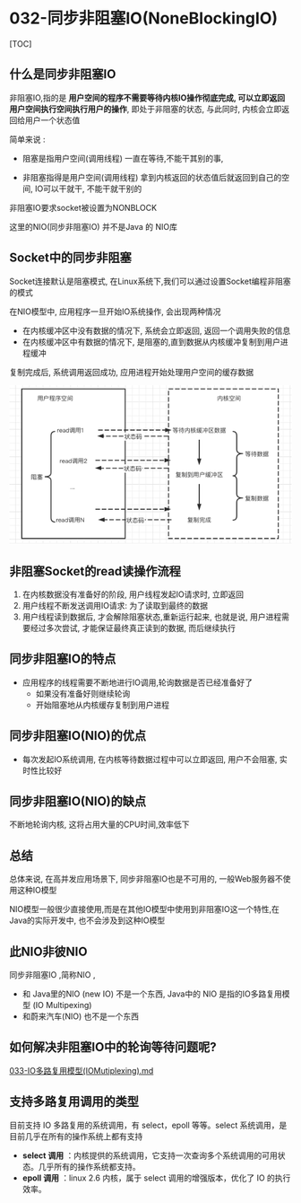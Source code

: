 # 032-同步非阻塞IO(NoneBlockingIO)

[TOC]

## 什么是同步非阻塞IO

非阻塞IO,指的是 **用户空间的程序不需要等待内核IO操作彻底完成, 可以立即返回用户空间执行空间执行用户的操作**, 即处于非阻塞的状态, 与此同时, 内核会立即返回给用户一个状态值

简单来说 :

-  阻塞是指用户空间(调用线程) 一直在等待,不能干其别的事, 

-  非阻塞指得是用户空间(调用线程) 拿到内核返回的状态值后就返回到自己的空间, IO可以干就干, 不能干就干别的

非阻塞IO要求socket被设置为NONBLOCK

这里的NIO(同步非阻塞IO) 并不是Java 的 NIO库

## Socket中的同步非阻塞

Socket连接默认是阻塞模式, 在Linux系统下,我们可以通过设置Socket编程非阻塞的模式

在NIO模型中, 应用程序一旦开始IO系统操作, 会出现两种情况

- 在内核缓冲区中没有数据的情况下, 系统会立即返回, 返回一个调用失败的信息
- 在内核缓冲区中有数据的情况下, 是阻塞的,直到数据从内核缓冲复制到用户进程缓冲

复制完成后, 系统调用返回成功, 应用进程开始处理用户空间的缓存数据

![image-20210123193243324](../../../assets/image-20210123193243324.png)

## 非阻塞Socket的read读操作流程

1. 在内核数据没有准备好的阶段, 用户线程发起IO请求时, 立即返回
2. 用户线程不断发送调用IO请求:  为了读取到最终的数据
3. 用户线程读到数据后, 才会解除阻塞状态,重新运行起来, 也就是说, 用户进程需要经过多次尝试, 才能保证最终真正读到的数据, 而后继续执行

## 同步非阻塞IO的特点

- 应用程序的线程需要不断地进行IO调用,轮询数据是否已经准备好了
  - 如果没有准备好则继续轮询
  - 开始阻塞地从内核缓存复制到用户进程

## 同步非阻塞IO(NIO)的优点

- 每次发起IO系统调用, 在内核等待数据过程中可以立即返回, 用户不会阻塞, 实时性比较好

## 同步非阻塞IO(NIO)的缺点

不断地轮询内核, 这将占用大量的CPU时间,效率低下

## 总结

总体来说, 在高并发应用场景下, 同步非阻塞IO也是不可用的, 一般Web服务器不使用这种IO模型

NIO模型一般很少直接使用,而是在其他IO模型中使用到非阻塞IO这一个特性,在Java的实际开发中, 也不会涉及到这种IO模型

## 此NIO非彼NIO

同步非阻塞IO ,简称NIO , 

- 和 Java里的NIO (new IO) 不是一个东西,  Java中的 NIO 是指的IO多路复用模型 (IO Multipexing)
- 和蔚来汽车(NIO) 也不是一个东西 

## 如何解决非阻塞IO中的轮询等待问题呢?

 [033-IO多路复用模型(IOMutiplexing).md](033-IO多路复用模型(IOMutiplexing).md) 

## 支持多路复用调用的类型

目前支持 IO 多路复用的系统调用，有 select，epoll 等等。select 系统调用，是目前几乎在所有的操作系统上都有支持

- **select 调用** ：内核提供的系统调用，它支持一次查询多个系统调用的可用状态。几乎所有的操作系统都支持。
- **epoll 调用** ：linux 2.6 内核，属于 select 调用的增强版本，优化了 IO 的执行效率。

